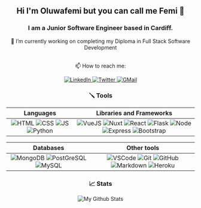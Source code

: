 <h2 align="center">
Hi I'm Oluwafemi but you can call me Femi 👋
</h2>

<h3 align="center">
I am a Junior Software Engineer based in Cardiff. 
</h3>
<div align="center">
  🌱 I’m currently working on completing my Diploma in Full Stack Software Development <br><br>
  
  📫 How to reach me: 

  <a href="https://www.linkedin.com/in/ofemiashiru/" target="_blank" > 
    <img alt="LinkedIn" src="https://img.shields.io/badge/LinkedIn-0077B5?style=for-the-badge&logo=linkedin&logoColor=white" >
  </a>
  <a href="https://twitter.com/ofemiashiru" target="_blank" > 
    <img alt="Twitter" src="https://img.shields.io/badge/Twitter-1DA1F2?style=for-the-badge&logo=twitter&logoColor=white" >
  </a>
  <a href="mailto:ofemiashiru@gmail.com"> 
    <img alt="GMail" src="https://img.shields.io/badge/Gmail-D14836?style=for-the-badge&logo=gmail&logoColor=white" >
  </a> 
</div>

<div align="center">
  <h3>🪛 Tools</h3>

  | Languages     | Libraries and Frameworks | 
  | :-----------: |:-------------:| 
  | <img alt="HTML" src="https://img.shields.io/badge/HTML5-E34F26?style=for-the-badge&logo=html5&logoColor=white" > <img alt="CSS" src="https://img.shields.io/badge/CSS3-1572B6?style=for-the-badge&logo=css3&logoColor=white" > <img alt="JS" src="https://img.shields.io/badge/JavaScript-323330?style=for-the-badge&logo=javascript&logoColor=F7DF1E" > <img alt="Python" src="https://img.shields.io/badge/Python-FFD43B?style=for-the-badge&logo=python&logoColor=blue" > | <img alt="VueJS" src="https://img.shields.io/badge/Vue.js-35495E?style=for-the-badge&logo=vuedotjs&logoColor=4FC08D" > <img alt="Nuxt" src="https://img.shields.io/badge/nuxt.js-00C58E?style=for-the-badge&logo=nuxtdotjs&logoColor=white"> <img alt="React" src="https://img.shields.io/badge/React-20232A?style=for-the-badge&logo=react&logoColor=61DAFB" >   <img alt="Flask" src="https://img.shields.io/badge/Flask-000000?style=for-the-badge&logo=flask&logoColor=white" > <img alt="Node" src="https://img.shields.io/badge/Node.js-339933?style=for-the-badge&logo=nodedotjs&logoColor=white" > <img alt="Express" src="https://img.shields.io/badge/Express.js-000000?style=for-the-badge&logo=express&logoColor=white" > <img alt="Bootstrap" src="https://img.shields.io/badge/Bootstrap-563D7C?style=for-the-badge&logo=bootstrap&logoColor=white" > | 

  | Databases     | Other tools | 
  | :-----------: |:-------------:| 
  | <img alt="MongoDB" src="https://img.shields.io/badge/MongoDB-4EA94B?style=for-the-badge&logo=mongodb&logoColor=white" > <img alt="PostGreSQL" src="https://img.shields.io/badge/PostgreSQL-316192?style=for-the-badge&logo=postgresql&logoColor=white" > <img alt="MySQL" src="https://img.shields.io/badge/MySQL-005C84?style=for-the-badge&logo=mysql&logoColor=white" > | <img alt="VSCode" src="https://img.shields.io/badge/VSCode-0078D4?style=for-the-badge&logo=visual%20studio%20code&logoColor=white" > <img alt="Git" src="https://img.shields.io/badge/GIT-E44C30?style=for-the-badge&logo=git&logoColor=white" > <img alt="GitHub" src="https://img.shields.io/badge/GitHub-100000?style=for-the-badge&logo=github&logoColor=white" > <img alt="Markdown" src="https://img.shields.io/badge/Markdown-000000?style=for-the-badge&logo=markdown&logoColor=white" > <img alt="Heroku" src="https://img.shields.io/badge/Heroku-430098?style=for-the-badge&logo=heroku&logoColor=white" > |


  <h3>📈 Stats</h3>
  <img alt="My Github Stats" src="https://github-readme-stats-git-masterrstaa-rickstaa.vercel.app/api?username=ofemiashiru&theme=tokyonight" >

</div>
<!--
**ofemiashiru/ofemiashiru** is a ✨ _special_ ✨ repository because its `README.md` (this file) appears on your GitHub profile.

Here are some ideas to get you started:


- 🌱 I’m currently learning ...
- 👯 I’m looking to collaborate on ...
- 🤔 I’m looking for help with ...
- 💬 Ask me about ...
...
- 😄 Pronouns: ...
- ⚡ Fun fact: ...
-->
